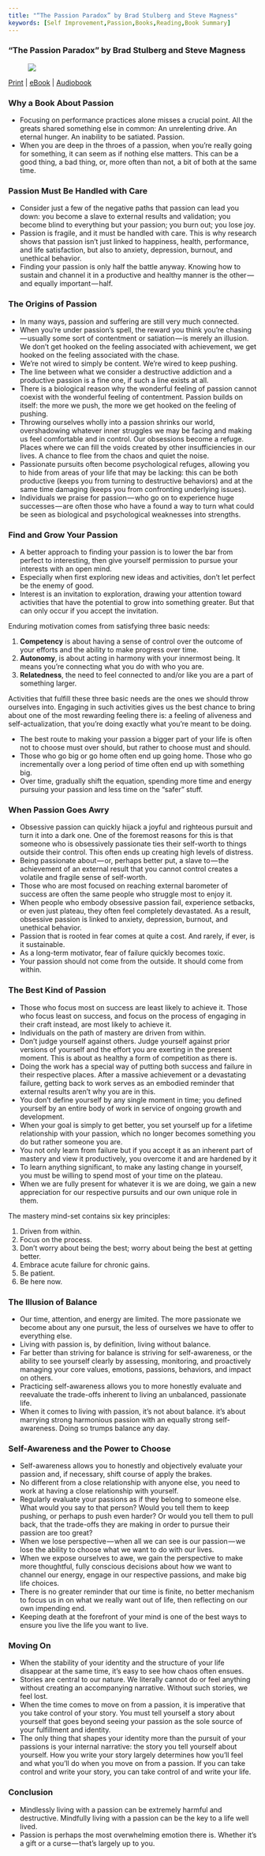 ```yaml
---
title: "“The Passion Paradox” by Brad Stulberg and Steve Magness"
keywords: [Self Improvement,Passion,Books,Reading,Book Summary]
---
```


### “The Passion Paradox” by Brad Stulberg and Steve Magness

<figure>

![](/images2/the-passion-paradox-by-brad-stulberg-and-steve-magness-0.jpg)

</figure>

[Print](https://amzn.to/3bPBc82) | [eBook](https://amzn.to/2STj6cs) | [Audiobook](https://amzn.to/32an8BC)

### Why a Book About Passion

*   Focusing on performance practices alone misses a crucial point. All the greats shared something else in common: An unrelenting drive. An eternal hunger. An inability to be satiated. Passion.
*   When you are deep in the throes of a passion, when you’re really going for something, it can seem as if nothing else matters. This can be a good thing, a bad thing, or, more often than not, a bit of both at the same time.

### Passion Must Be Handled with Care

*   Consider just a few of the negative paths that passion can lead you down: you become a slave to external results and validation; you become blind to everything but your passion; you burn out; you lose joy.
*   Passion is fragile, and it must be handled with care. This is why research shows that passion isn’t just linked to happiness, health, performance, and life satisfaction, but also to anxiety, depression, burnout, and unethical behavior.
*   Finding your passion is only half the battle anyway. Knowing how to sustain and channel it in a productive and healthy manner is the other — and equally important — half.

### The Origins of Passion

*   In many ways, passion and suffering are still very much connected.
*   When you’re under passion’s spell, the reward you think you’re chasing — usually some sort of contentment or satiation — is merely an illusion. We don’t get hooked on the feeling associated with achievement, we get hooked on the feeling associated with the chase.
*   We’re not wired to simply be content. We’re wired to keep pushing.
*   The line between what we consider a destructive addiction and a productive passion is a fine one, if such a line exists at all.
*   There is a biological reason why the wonderful feeling of passion cannot coexist with the wonderful feeling of contentment. Passion builds on itself: the more we push, the more we get hooked on the feeling of pushing.
*   Throwing ourselves wholly into a passion shrinks our world, overshadowing whatever inner struggles we may be facing and making us feel comfortable and in control. Our obsessions become a refuge. Places where we can fill the voids created by other insufficiencies in our lives. A chance to flee from the chaos and quiet the noise.
*   Passionate pursuits often become psychological refuges, allowing you to hide from areas of your life that may be lacking: this can be both productive (keeps you from turning to destructive behaviors) and at the same time damaging (keeps you from confronting underlying issues).
*   Individuals we praise for passion — who go on to experience huge successes — are often those who have a found a way to turn what could be seen as biological and psychological weaknesses into strengths.

### Find and Grow Your Passion

*   A better approach to finding your passion is to lower the bar from perfect to interesting, then give yourself permission to pursue your interests with an open mind.
*   Especially when first exploring new ideas and activities, don’t let perfect be the enemy of good.
*   Interest is an invitation to exploration, drawing your attention toward activities that have the potential to grow into something greater. But that can only occur if you accept the invitation.

Enduring motivation comes from satisfying three basic needs:

1.  **Competency** is about having a sense of control over the outcome of your efforts and the ability to make progress over time.
2.  **Autonomy**, is about acting in harmony with your innermost being. It means you’re connecting what you do with who you are.
3.  **Relatedness**, the need to feel connected to and/or like you are a part of something larger.

Activities that fulfill these three basic needs are the ones we should throw ourselves into. Engaging in such activities gives us the best chance to bring about one of the most rewarding feeling there is: a feeling of aliveness and self-actualization, that you’re doing exactly what you’re meant to be doing.

*   The best route to making your passion a bigger part of your life is often not to choose must over should, but rather to choose must and should.
*   Those who go big or go home often end up going home. Those who go incrementally over a long period of time often end up with something big.
*   Over time, gradually shift the equation, spending more time and energy pursuing your passion and less time on the “safer” stuff.

### When Passion Goes Awry

*   Obsessive passion can quickly hijack a joyful and righteous pursuit and turn it into a dark one. One of the foremost reasons for this is that someone who is obsessively passionate ties their self-worth to things outside their control. This often ends up creating high levels of distress.
*   Being passionate about — or, perhaps better put, a slave to — the achievement of an external result that you cannot control creates a volatile and fragile sense of self-worth.
*   Those who are most focused on reaching external barometer of success are often the same people who struggle most to enjoy it.
*   When people who embody obsessive passion fail, experience setbacks, or even just plateau, they often feel completely devastated. As a result, obsessive passion is linked to anxiety, depression, burnout, and unethical behavior.
*   Passion that is rooted in fear comes at quite a cost. And rarely, if ever, is it sustainable.
*   As a long-term motivator, fear of failure quickly becomes toxic.
*   Your passion should not come from the outside. It should come from within.

### The Best Kind of Passion

*   Those who focus most on success are least likely to achieve it. Those who focus least on success, and focus on the process of engaging in their craft instead, are most likely to achieve it.
*   Individuals on the path of mastery are driven from within.
*   Don’t judge yourself against others. Judge yourself against prior versions of yourself and the effort you are exerting in the present moment. This is about as healthy a form of competition as there is.
*   Doing the work has a special way of putting both success and failure in their respective places. After a massive achievement or a devastating failure, getting back to work serves as an embodied reminder that external results aren’t why you are in this.
*   You don’t define yourself by any single moment in time; you defined yourself by an entire body of work in service of ongoing growth and development.
*   When your goal is simply to get better, you set yourself up for a lifetime relationship with your passion, which no longer becomes something you do but rather someone you are.
*   You not only learn from failure but if you accept it as an inherent part of mastery and view it productively, you overcome it and are hardened by it
*   To learn anything significant, to make any lasting change in yourself, you must be willing to spend most of your time on the plateau.
*   When we are fully present for whatever it is we are doing, we gain a new appreciation for our respective pursuits and our own unique role in them.

The mastery mind-set contains six key principles:

1.  Driven from within.
2.  Focus on the process.
3.  Don’t worry about being the best; worry about being the best at getting better.
4.  Embrace acute failure for chronic gains.
5.  Be patient.
6.  Be here now.

### The Illusion of Balance

*   Our time, attention, and energy are limited. The more passionate we become about any one pursuit, the less of ourselves we have to offer to everything else.
*   Living with passion is, by definition, living without balance.
*   Far better than striving for balance is striving for self-awareness, or the ability to see yourself clearly by assessing, monitoring, and proactively managing your core values, emotions, passions, behaviors, and impact on others.
*   Practicing self-awareness allows you to more honestly evaluate and reevaluate the trade-offs inherent to living an unbalanced, passionate life.
*   When it comes to living with passion, it’s not about balance. it’s about marrying strong harmonious passion with an equally strong self-awareness. Doing so trumps balance any day.

### Self-Awareness and the Power to Choose

*   Self-awareness allows you to honestly and objectively evaluate your passion and, if necessary, shift course of apply the brakes.
*   No different from a close relationship with anyone else, you need to work at having a close relationship with yourself.
*   Regularly evaluate your passions as if they belong to someone else. What would you say to that person? Would you tell them to keep pushing, or perhaps to push even harder? Or would you tell them to pull back, that the trade-offs they are making in order to pursue their passion are too great?
*   When we lose perspective — when all we can see is our passion — we lose the ability to choose what we want to do with our lives.
*   When we expose ourselves to awe, we gain the perspective to make more thoughtful, fully conscious decisions about how we want to channel our energy, engage in our respective passions, and make big life choices.
*   There is no greater reminder that our time is finite, no better mechanism to focus us in on what we really want out of life, then reflecting on our own impending end.
*   Keeping death at the forefront of your mind is one of the best ways to ensure you live the life you want to live.

### Moving On

*   When the stability of your identity and the structure of your life disappear at the same time, it’s easy to see how chaos often ensues.
*   Stories are central to our nature. We literally cannot do or feel anything without creating an accompanying narrative. Without such stories, we feel lost.
*   When the time comes to move on from a passion, it is imperative that you take control of your story. You must tell yourself a story about yourself that goes beyond seeing your passion as the sole source of your fulfillment and identity.
*   The only thing that shapes your identity more than the pursuit of your passions is your internal narrative: the story you tell yourself about yourself. How you write your story largely determines how you’ll feel and what you’ll do when you move on from a passion. If you can take control and write your story, you can take control of and write your life.

### Conclusion

*   Mindlessly living with a passion can be extremely harmful and destructive. Mindfully living with a passion can be the key to a life well lived.
*   Passion is perhaps the most overwhelming emotion there is. Whether it’s a gift or a curse — that’s largely up to you.
